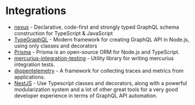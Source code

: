 # Integrations

- [nexus](/docs/reference/integrations/nexus) - Declarative, code-first and strongly typed GraphQL schema construction for TypeScript & JavaScript
- [TypeGraphQL](/docs/reference/integrations/type-graphql) - Modern framework for creating GraphQL API in Node.js, using only classes and decorators
- [Prisma](/docs/reference/integrations/prisma) - Prisma is an open-source ORM for Node.js and TypeScript.
- [mercurius-integration-testing](/docs/next/reference/integrations/mercurius-integration-testing) - Utility library for writing mercurius integration tests.
- [@opentelemetry](/docs/reference/integrations/open-telemetry) - A framework for collecting traces and metrics from applications.
- [NestJS](/docs/reference/integrations/nestjs) - Use Typescript classes and decorators, along with a powerful modularization system and a lot of other great tools for a very good developer experience in terms of GraphQL API automation.
